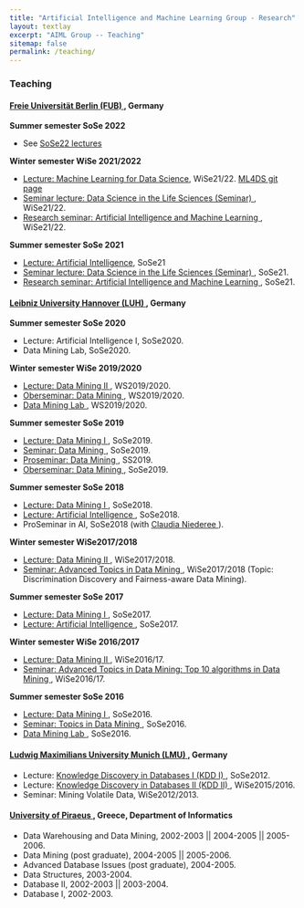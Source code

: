 ```yaml
---
title: "Artificial Intelligence and Machine Learning Group - Research"
layout: textlay
excerpt: "AIML Group -- Teaching"
sitemap: false
permalink: /teaching/
---
```


### Teaching
#### <a href ="https://www.fu-berlin.de/"> Freie Universität Berlin (FUB) </a>, Germany
<b> Summer semester SoSe 2022 </b>
- See <a href="https://www.mi.fu-berlin.de/en/inf/groups/ag-KIML/Teaching/SS22/index.html" target="new">SoSe22 lectures</a>

<b> Winter semester WiSe 2021/2022 </b>
- <a href="https://www.mi.fu-berlin.de/en/inf/groups/ag-KIML/Teaching/SS21/Kuenstliche-Intelligenz/index.html" target="new">Lecture: Machine Learning for Data Science</a>, WiSe21/22. <a href="https://github.com/AIML-research/ML4DS" target="_new">ML4DS git page </a>
- <a href ="https://www.mi.fu-berlin.de/en/inf/groups/ag-KIML/Teaching/SS21/Data-Science/index.html"> Seminar lecture: Data Science in the Life Sciences (Seminar) </a>, WiSe21/22.
- <a href = "https://www.mi.fu-berlin.de/en/inf/groups/ag-KIML/Teaching/WS-21_22/Forschungsseminar/index.html"> Research seminar: Artificial Intelligence and Machine Learning </a>, WiSe21/22.

<b> Summer semester SoSe 2021 </b>
- <a href="https://www.mi.fu-berlin.de/en/inf/groups/ag-KIML/Teaching/SS21/Kuenstliche-Intelligenz/index.html" target="new">Lecture: Artificial Intelligence</a>, SoSe21
- <a href ="https://www.mi.fu-berlin.de/en/inf/groups/ag-KIML/Teaching/SS21/Data-Science/index.html"> Seminar lecture: Data Science in the Life Sciences (Seminar) </a>, SoSe21.
- <a href = "https://www.mi.fu-berlin.de/en/inf/groups/ag-KIML/Teaching/SS21/Forschungsseminar/index.html"> Research seminar: Artificial Intelligence and Machine Learning </a>, SoSe21.

#### <a href ="https://www.uni-hannover.de/"> Leibniz University Hannover (LUH) </a>, Germany

<b> Summer semester SoSe 2020 </b> 
- Lecture: Artificial Intelligence I, SoSe2020.
- Data Mining Lab, SoSe2020.

<b> Winter semester WiSe 2019/2020 </b> 
- <a href = "https://kbs.uni-hannover.de/~ntoutsi/DM2WiSe19_20.html"> Lecture: Data Mining II </a>, WS2019/2020.
- <a href ="https://kbs.uni-hannover.de/~ntoutsi/oberseminar.html"> Oberseminar: Data Mining </a>, WS2019/2020.
- <a href ="https://kbs.uni-hannover.de/~ntoutsi/DMlab.html"> Data Mining Lab </a>, WS2019/2020.

<b> Summer semester SoSe 2019 </b> 
- <a href ="https://kbs.uni-hannover.de/~ntoutsi/DM1SoSe19.html"> Lecture: Data Mining I </a>, SoSe2019.
- <a href ="https://kbs.uni-hannover.de/~ntoutsi/seminarSoSe19.html"> Seminar: Data Mining </a>, SoSe2019.
- <a href ="https://kbs.uni-hannover.de/~ntoutsi/proseminar/proseminarSoSe19.html"> Proseminar: Data Mining </a>, SS2019.
- <a href ="https://kbs.uni-hannover.de/~ntoutsi/oberseminar.html"> Oberseminar: Data Mining </a>, SoSe2019.

<b> Summer semester SoSe 2018 </b> 
- <a href = "https://www2.kbs.uni-hannover.de/datamining1_lecture.html"> Lecture: Data Mining I </a>, SoSe2018.
- <a href = "https://www2.kbs.uni-hannover.de/ai.html"> Lecture: Artificial Intelligence </a>, SoSe2018.
- ProSeminar in AI, SoSe2018 (with <a href ="https://www.l3s.de/user/niederee"> Claudia Niederee </a>).

<b> Winter semester WiSe2017/2018 </b>
- <a href ="https://www2.kbs.uni-hannover.de/dm2.html"> Lecture: Data Mining II </a>, WiSe2017/2018.
- <a href ="https://www2.kbs.uni-hannover.de/advanceddmseminar.html"> Seminar: Advanced Topics in Data Mining </a>, WiSe2017/2018 (Topic: Discrimination Discovery and Fairness-aware Data Mining).

<b> Summer semester SoSe 2017 </b> 
- <a href ="https://www2.kbs.uni-hannover.de/datamining1_lecture.html"> Lecture: Data Mining I </a>, SoSe2017.
- <a href = "https://www2.kbs.uni-hannover.de/ai.html"> Lecture: Artificial Intelligence </a>, SoSe2017.

<b> Winter semester WiSe 2016/2017 </b>
- <a href ="https://www2.kbs.uni-hannover.de/dm2.html"> Lecture: Data Mining II </a>, WiSe2016/17.
- <a href ="https://www2.kbs.uni-hannover.de/advanceddmseminar.html"> Seminar: Advanced Topics in Data Mining: Top 10 algorithms in Data Mining </a>, WiSe2016/17.

<b> Summer semester SoSe 2016 </b> 
- <a href ="https://www2.kbs.uni-hannover.de/datamining1_lecture.html"> Lecture: Data Mining I </a>, SoSe2016.
- <a href = "https://www2.kbs.uni-hannover.de/topics_in_data_mining.html"> Seminar: Topics in Data Mining </a>, SoSe2016.
- <a href ="https://www2.kbs.uni-hannover.de/data_mining_lab.html"> Data Mining Lab </a>, SoSe2016.

#### <a href = "https://www.lmu.de/en/index.html"> Ludwig Maximilians University Munich (LMU) </a>, Germany
- Lecture: <a href = "https://www2.dbs.ifi.lmu.de/cms/Knowledge_Discovery_in_Databases_I_(KDD_I)_12.html">Knowledge Discovery in Databases I (KDD I) </a>, SoSe2012.
- Lecture: <a href ="https://www2.dbs.ifi.lmu.de/cms/Knowledge_Discovery_in_Databases_II_(KDD_II)_WS1516.html">Knowledge Discovery in Databases II (KDD II) </a>, WiSe2015/2016.
- Seminar: Mining Volatile Data, WiSe2012/2013. 

#### <a href = "https://www.unipi.gr/unipi/en/"> University of Piraeus </a>, Greece, Department of Informatics
- Data Warehousing and Data Mining, 2002-2003 || 2004-2005 || 2005-2006.
- Data Mining (post graduate), 2004-2005 || 2005-2006.
- Advanced Database Issues (post graduate), 2004-2005.
- Data Structures, 2003-2004.
- Database II, 2002-2003 || 2003-2004.
- Database I, 2002-2003.
